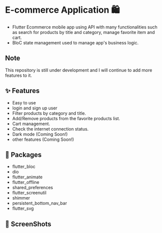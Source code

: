 # E-commerce Application 🛍
- Flutter Ecommerce mobile app using API with many functionalities such as search for products by title and category, manage favorite item 
  and cart.
- BloC state management used to manage app's business logic.

## Note
This repository is still under development and I will continue to add more features to it.

## ✨ Features
- Easy to use
- login and sign up user
- Filter products by category and title.
- Add/Remove products from the favorite products list.
- Cart management.
- Check the internet connection status.
- Dark mode (Coming Soon!)
- other features (Coming Soon!)

## 🔌 Packages
- flutter_bloc
- dio
- flutter_animate
- flutter_offline
- shared_preferences
- flutter_screenutil
- shimmer
- persistent_bottom_nav_bar
- flutter_svg

## 📸 ScreenShots

  
